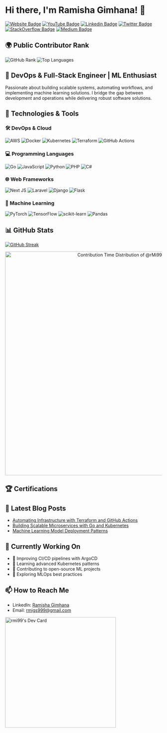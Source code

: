 # Hi there, I'm Ramisha Gimhana! 👋

[![Website Badge](https://img.shields.io/badge/Website-000000?style=for-the-badge&logo=google-chrome&logoColor=white)](http://www.rme.000.pe/)
[![YouTube Badge](https://img.shields.io/badge/-YouTube-e4405f?style=for-the-badge&logo=Youtube&logoColor=white)](https://www.youtube.com/ramiya/?)
[![Linkedin Badge](https://img.shields.io/badge/-LinkedIn-0e76a8?style=for-the-badge&logo=Linkedin&logoColor=white)](https://www.linkedin.com/in/ramisha-gimhana-024a23191/)
[![Twitter Badge](https://img.shields.io/badge/-Twitter-318CD8?style=for-the-badge&logo=Twitter&logoColor=white)](https://twitter.com/?)
[![StackOverflow Badge](https://img.shields.io/badge/-StackOverflow-f48025?style=for-the-badge&logo=StackOverflow&logoColor=white)](https://stackoverflow.com/users/15619587/rmi99)
[![Medium Badge](https://img.shields.io/badge/-Medium-12100E?style=for-the-badge&logo=Medium&logoColor=white)](https://rmi99.medium.com/)

## 🌍 Public Contributor Rank
![GitHub Rank](https://github-readme-stats.vercel.app/api?username=rmi99&show_icons=true&locale=en&rank_icon=github)
![Top Languages](https://github-readme-stats.vercel.app/api/top-langs/?username=rmi99&layout=compact)

## 🚀 DevOps & Full-Stack Engineer | ML Enthusiast

Passionate about building scalable systems, automating workflows, and implementing machine learning solutions. I bridge the gap between development and operations while delivering robust software solutions.

## 🔧 Technologies & Tools

### 🛠️ DevOps & Cloud
![AWS](https://img.shields.io/badge/AWS-%23FF9900.svg?style=for-the-badge&logo=amazon-aws&logoColor=white)
![Docker](https://img.shields.io/badge/docker-%230db7ed.svg?style=for-the-badge&logo=docker&logoColor=white)
![Kubernetes](https://img.shields.io/badge/kubernetes-%23326ce5.svg?style=for-the-badge&logo=kubernetes&logoColor=white)
![Terraform](https://img.shields.io/badge/terraform-%235835CC.svg?style=for-the-badge&logo=terraform&logoColor=white)
![GitHub Actions](https://img.shields.io/badge/github%20actions-%232671E5.svg?style=for-the-badge&logo=githubactions&logoColor=white)

### 💻 Programming Languages
![Go](https://img.shields.io/badge/go-%2300ADD8.svg?style=for-the-badge&logo=go&logoColor=white)
![JavaScript](https://img.shields.io/badge/javascript-%23323330.svg?style=for-the-badge&logo=javascript&logoColor=%23F7DF1E)
![Python](https://img.shields.io/badge/python-3670A0?style=for-the-badge&logo=python&logoColor=ffdd54)
![PHP](https://img.shields.io/badge/php-%23777BB4.svg?style=for-the-badge&logo=php&logoColor=white)
![C#](https://img.shields.io/badge/c%23-%23239120.svg?style=for-the-badge&logo=c-sharp&logoColor=white)

### 🌐 Web Frameworks
![Next JS](https://img.shields.io/badge/Next-black?style=for-the-badge&logo=next.js&logoColor=white)
![Laravel](https://img.shields.io/badge/laravel-%23FF2D20.svg?style=for-the-badge&logo=laravel&logoColor=white)
![Django](https://img.shields.io/badge/django-%23092E20.svg?style=for-the-badge&logo=django&logoColor=white)
![Flask](https://img.shields.io/badge/flask-%23000.svg?style=for-the-badge&logo=flask&logoColor=white)

### 🤖 Machine Learning
![PyTorch](https://img.shields.io/badge/PyTorch-%23EE4C2C.svg?style=for-the-badge&logo=PyTorch&logoColor=white)
![TensorFlow](https://img.shields.io/badge/TensorFlow-%23FF6F00.svg?style=for-the-badge&logo=TensorFlow&logoColor=white)
![scikit-learn](https://img.shields.io/badge/scikit--learn-%23F7931E.svg?style=for-the-badge&logo=scikit-learn&logoColor=white)
![Pandas](https://img.shields.io/badge/pandas-%23150458.svg?style=for-the-badge&logo=pandas&logoColor=white)

## 📊 GitHub Stats

[![GitHub Streak](https://streak-stats.demolab.com?user=rmi99&theme=gotham&hide_border=true&mode=weekly&card_width=507)](https://git.io/streak-stats)

<a href="https://next.ossinsight.io/widgets/official/analyze-user-contribution-time-distribution?user_id=67881312&period=all_times" target="_blank" style="display: block" align="center">
  <picture>
    <source media="(prefers-color-scheme: dark)" srcset="https://next.ossinsight.io/widgets/official/analyze-user-contribution-time-distribution/thumbnail.png?user_id=67881312&period=all_times&image_size=auto&color_scheme=dark" width="721" height="auto">
    <img alt="Contribution Time Distribution of @rMi99" src="https://next.ossinsight.io/widgets/official/analyze-user-contribution-time-distribution/thumbnail.png?user_id=67881312&period=all_times&image_size=auto&color_scheme=light" width="721" height="auto">
  </picture>
</a>

## 🏆 Certifications

<div data-iframe-width="150" data-iframe-height="270" data-share-badge-id="eb6c4ed8-5f20-4bfc-9bd4-b67089fb5f88" data-share-badge-host="https://www.credly.com"></div>

## 📝 Latest Blog Posts
<!-- BLOG-POST-LIST:START -->
- [Automating Infrastructure with Terraform and GitHub Actions](https://rmi99.medium.com/)
- [Building Scalable Microservices with Go and Kubernetes](https://rmi99.medium.com/)
- [Machine Learning Model Deployment Patterns](https://rmi99.medium.com/)
<!-- BLOG-POST-LIST:END -->

## 🎯 Currently Working On
- 🔭 Improving CI/CD pipelines with ArgoCD
- 🌱 Learning advanced Kubernetes patterns
- 👯 Contributing to open-source ML projects
- 🤔 Exploring MLOps best practices

## 📫 How to Reach Me
- LinkedIn: [Ramisha Gimhana](https://www.linkedin.com/in/ramisha-gimhana-024a23191/)
- Email: rmigs999@gmail.com

<a href="https://app.daily.dev/rmi99"><img src="https://api.daily.dev/devcards/v2/94VgS3D3wPaX7p3fy6x3m.png?r=pn1&type=default" width="356" alt="rmi99's Dev Card"/></a>
